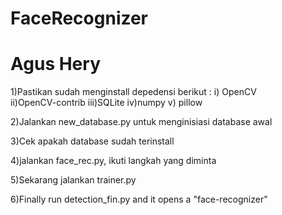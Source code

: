 # FaceRecognizer
# Agus Hery

1)Pastikan sudah menginstall depedensi berikut :
	i) OpenCV	
	ii)OpenCV-contrib
	iii)SQLite
	iv)numpy
	v) pillow
  
2)Jalankan new_database.py untuk menginisiasi database awal

3)Cek apakah database sudah terinstall

4)jalankan face_rec.py, ikuti langkah yang diminta

5)Sekarang jalankan trainer.py

6)Finally run detection_fin.py and it opens a "face-recognizer"
